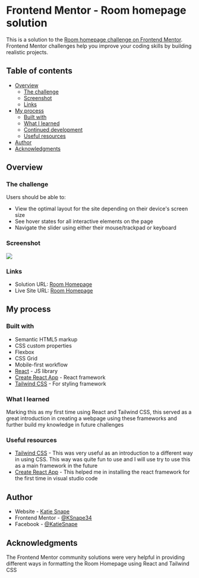 # Frontend Mentor - Room homepage solution

This is a solution to the [Room homepage challenge on Frontend Mentor](https://www.frontendmentor.io/challenges/room-homepage-BtdBY_ENq). Frontend Mentor challenges help you improve your coding skills by building realistic projects. 

## Table of contents

- [Overview](#overview)
  - [The challenge](#the-challenge)
  - [Screenshot](#screenshot)
  - [Links](#links)
- [My process](#my-process)
  - [Built with](#built-with)
  - [What I learned](#what-i-learned)
  - [Continued development](#continued-development)
  - [Useful resources](#useful-resources)
- [Author](#author)
- [Acknowledgments](#acknowledgments)


## Overview

### The challenge

Users should be able to:

- View the optimal layout for the site depending on their device's screen size
- See hover states for all interactive elements on the page
- Navigate the slider using either their mouse/trackpad or keyboard

### Screenshot

![](./screenshot.jpg)


### Links

- Solution URL: [Room Homepage](https://your-solution-url.com)
- Live Site URL: [Room Homepage](https://your-live-site-url.com)

## My process

### Built with

- Semantic HTML5 markup
- CSS custom properties
- Flexbox
- CSS Grid
- Mobile-first workflow
- [React](https://reactjs.org/) - JS library
- [Create React App](https://create-react-app.dev) - React framework
- [Tailwind CSS](https://tailwindcss.com) - For styling framework



### What I learned

Marking this as my first time using React and Tailwind CSS, this served as a great introduction in creating a webpage using these frameworks and further build my knowledge in future challenges


### Useful resources

- [Tailwind CSS](https://tailwindcss.com) - This was very useful as an introduction to a different way in using CSS. This way was quite fun to use and I will use try to use this as a main framework in the future
- [Create React App](https://create-react-app.dev) - This helped me in installing the react framework for the first time in visual studio code



## Author

- Website - [Katie Snape](https://ksnape34.github.io/Portfolio/)
- Frontend Mentor - [@KSnape34](https://www.frontendmentor.io/profile/KSnape34)
- Facebook - [@KatieSnape](https://www.facebook.com/people/Katie-Snape/pfbid035bvDDmvyCTtNDdmnsUHiuybe2KSLCGqzwdgFAFB6ad6DVUvH3eCKy1gZ7zfjWnskl/)



## Acknowledgments

The Frontend Mentor community solutions were very helpful in providing different ways in formatting the Room Homepage using React and Tailwind CSS
